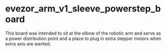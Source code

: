 # evezor_arm_v1_sleeve_powerstep_board

This board was intended to sit at the elbow of the robotic arm and serve as a power distribution point and a place to plug in extra stepper motors when extra axis are wanted.

